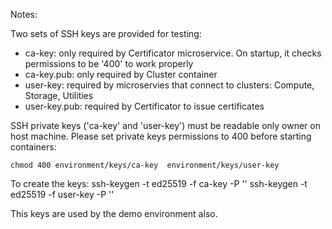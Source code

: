 Notes:

Two sets of SSH keys are provided for testing:
- ca-key: only required by Certificator microservice. On startup, it checks permissions to be '400' to work properly
- ca-key.pub: only required by Cluster container
- user-key: required by microservies that connect to clusters: Compute, Storage, Utilities
- user-key.pub: required by Certificator to issue certificates

SSH private keys ('ca-key' and 'user-key') must be readable only owner on host machine. Please set private keys permissions 
to 400 before starting containers:

`chmod 400 environment/keys/ca-key  environment/keys/user-key`

To create the keys:
  ssh-keygen -t ed25519 -f ca-key -P ''
  ssh-keygen -t ed25519 -f user-key -P ''


This keys are used by the demo environment also.
